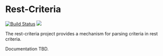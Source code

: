 Rest-Criteria
=============

[![Build Status](https://api.travis-ci.com/realityforge/rest-criteria.svg?branch=master)](http://travis-ci.com/realityforge/rest-criteria)
[<img src="https://img.shields.io/maven-central/v/org.realityforge.rest.criteria/rest-criteria.svg?label=latest%20release"/>](http://search.maven.org/#search%7Cga%7C1%7Cg%3A%22org.realityforge.rest.criteria%22%20a%3A%22rest-criteria%22)

The rest-criteria project provides a mechanism for parsing criteria in rest criteria.

Documentation TBD.
